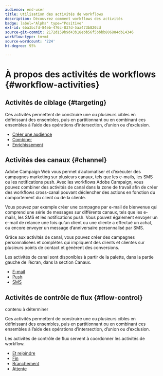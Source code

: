 ```yaml
---
audience: end-user
title: Utilisation des activités de workflows
description: Découvrez comment workflows des activités
badge: label="Alpha" type="Positive"
exl-id: 6ba3bcfd-84eb-476c-837d-5aa473b820cd
source-git-commit: 2172d159b9d43b18ebb56f5bbbb806884db14346
workflow-type: tm+mt
source-wordcount: '224'
ht-degree: 95%

---
```



# À propos des activités de workflows {#workflow-activities}

## Activités de ciblage {#targeting}

Ces activités permettent de construire une ou plusieurs cibles en définissant des ensembles, puis en partitionnant ou en combinant ces ensembles à l’aide des opérations d’intersection, d’union ou d’exclusion.

* [Créer une audience](build-audience.md)
* [Combiner](combine.md)
* [Enrichissement](enrichment.md)

## Activités des canaux {#channel}

Adobe Campaign Web vous permet d’automatiser et d’exécuter des campagnes marketing sur plusieurs canaux, tels que les e-mails, les SMS ou les notifications push. Avec les workflows Adobe Campaign, vous pouvez combiner des activités de canal dans la zone de travail afin de créer des workflows cross-canal pouvant déclencher des actions en fonction du comportement du client ou de la cliente.

Vous pouvez par exemple créer une campagne par e-mail de bienvenue qui comprend une série de messages sur différents canaux, tels que les e-mails, les SMS et les notifications push. Vous pouvez également envoyer un e-mail de relance une fois qu’un client ou une cliente a effectué un achat, ou encore envoyer un message d’anniversaire personnalisé par SMS.

Grâce aux activités de canal, vous pouvez créer des campagnes personnalisées et complètes qui impliquent des clients et clientes sur plusieurs points de contact et génèrent des conversions.

Les activités de canal sont disponibles à partir de la palette, dans la partie gauche de l’écran, dans la section Canaux.

* [E-mail](email.md)
* [Push](push.md)
* [SMS](sms.md)

## Activités de contrôle de flux {#flow-control}

contenu à déterminer

<!--à reformuler-->Ces activités permettent de construire une ou plusieurs cibles en définissant des ensembles, puis en partitionnant ou en combinant ces ensembles à l’aide des opérations d’intersection, d’union ou d’exclusion.

Les activités de contrôle de flux servent à coordonner les activités de workflow.


* [Et rejoindre](and-join.md)
* [Fin](end.md)
* [Branchement](fork.md)
* [Attente](wait.md)


<!--
## Data management activities {#data-management}

overview: what they're used for
which use case you can perform with them

list available activites + short description + ref to section
-->

